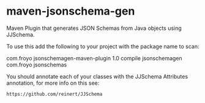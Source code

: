 # maven-jsonschema-gen

Maven Plugin that generates JSON Schemas from Java objects using JJSchema.

To use this add the following to your project with the package name to scan:

   <plugin>
       <groupId>com.froyo</groupId>
       <artifactId>jsonschemagen-maven-plugin</artifactId>
       <version>1.0</version>
       <executions>
           <execution>
               <phase>compile</phase>
               <goals>
                   <goal>jsonschemagen</goal>
               </goals>
           </execution>
       </executions>
       <configuration>
           <packageNameToScan>com.froyo</packageNameToScan>
           <schemaOutputDirectory>jsonschemas</schemaOutputDirectory>
       </configuration>
   </plugin>

You should annotate each of your classes with the JJSchema Attributes annotation, for more info
on this see:

    https://github.com/reinert/JJSchema